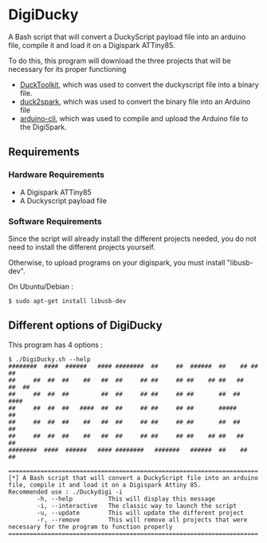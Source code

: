 # DigiDucky
A Bash script that will convert a DuckyScript payload file into an arduino file, compile it and load it on a Digispark ATTiny85.

To do this, this program will download the three projects that will be necessary for its proper functioning
* [DuckToolkit](https://github.com/kevthehermit/DuckToolkit), which was used to convert the duckyscript file into a binary file.
* [duck2spark](https://github.com/0x48piraj/duck2spark/tree/py3-patch), which was used to convert the binary file into an Arduino file
* [arduino-cli](https://arduino.github.io/arduino-cli/0.29/), which was used to compile and upload the Arduino file to the DigiSpark.

## Requirements

### Hardware Requirements
* A Digispark ATTiny85
* A Duckyscript payload file 

### Software Requirements

Since the script will already install the different projects needed, you do not need to install the different projects yourself.

Otherwise, to upload programs on your digispark, you must install "libusb-dev".

On Ubuntu/Debian :
```
$ sudo apt-get install libusb-dev
```

## Different options of DigiDucky

This program has 4 options :
```
$ ./DigiDucky.sh --help
########  ####  ######   #### ########  ##     ##  ######  ##    ## ##    ## 
##     ##  ##  ##    ##   ##  ##     ## ##     ## ##    ## ##   ##   ##  ##  
##     ##  ##  ##         ##  ##     ## ##     ## ##       ##  ##     ####   
##     ##  ##  ##   ####  ##  ##     ## ##     ## ##       #####       ##    
##     ##  ##  ##    ##   ##  ##     ## ##     ## ##       ##  ##      ##    
##     ##  ##  ##    ##   ##  ##     ## ##     ## ##    ## ##   ##     ##    
########  ####  ######   #### ########   #######   ######  ##    ##    ##    

======================================================================
[*] A Bash script that will convert a DuckyScript file into an arduino file, compile it and load it on a Digispark Attiny 85.
Recommended use : ./Duckydigi -i 
        -h, --help          This will display this message
        -i, --interactive   The classic way to launch the script
        -u, --update        This will update the different project 
        -r, --remove        This will remove all projects that were necessary for the program to function properly
======================================================================
```
